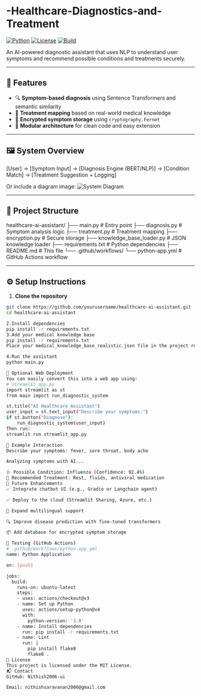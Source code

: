 # -Healthcare-Diagnostics-and-Treatment


[![Python](https://img.shields.io/badge/Python-3.8%2B-blue?logo=python)](https://www.python.org/)
[![License](https://img.shields.io/badge/License-MIT-green.svg)](LICENSE)
[![Build](https://github.com/yourusername/healthcare-ai-assistant/actions/workflows/python-app.yml/badge.svg)](https://github.com/yourusername/healthcare-ai-assistant/actions)

An AI-powered diagnostic assistant that uses NLP to understand user symptoms and recommend possible conditions and treatments securely.

---

## 🧠 Features

- 🔍 **Symptom-based diagnosis** using Sentence Transformers and semantic similarity
- 💊 **Treatment mapping** based on real-world medical knowledge
- 🔐 **Encrypted symptom storage** using `cryptography.Fernet`
- 🧱 **Modular architecture** for clean code and easy extension

---

## 🖼️ System Overview
[User] → [Symptom Input] → [Diagnosis Engine (BERT/NLP)] → [Condition Match] → [Treatment Suggestion + Logging]

Or include a diagram image:
![System Diagram](docs/healthcare-assistant-architecture.png)

---

## 📁 Project Structure

healthcare-ai-assistant/
├── main.py # Entry point
├── diagnosis.py # Symptom analysis logic
├── treatment.py # Treatment mapping
├── encryption.py # Secure storage
├── knowledge_base_loader.py # JSON knowledge loader
├── requirements.txt # Python dependencies
├── README.md # This file
└── .github/workflows/
└── python-app.yml # GitHub Actions workflow

---

## ⚙️ Setup Instructions

1. **Clone the repository**

```bash
git clone https://github.com/yourusername/healthcare-ai-assistant.git
cd healthcare-ai-assistant

2.Install dependencies
pip install -r requirements.txt
3.Add your medical knowledge base
pip install -r requirements.txt
Place your medical_knowledge_base_realistic.json file in the project root.

4.Run the assistant
python main.py

🚀 Optional Web Deployment
You can easily convert this into a web app using:
# streamlit_app.py
import streamlit as st
from main import run_diagnostic_system

st.title("AI Healthcare Assistant")
user_input = st.text_input("Describe your symptoms:")
if st.button("Diagnose"):
    run_diagnostic_system(user_input)
Then run:
streamlit run streamlit_app.py

📌 Example Interaction
Describe your symptoms: fever, sore throat, body ache

Analyzing symptoms with AI...

🩺 Possible Condition: Influenza (Confidence: 92.4%)
💊 Recommended Treatment: Rest, fluids, antiviral medication
🔬 Future Enhancements
✅ Integrate chatbot UI (e.g., Gradio or Langchain agent)

✅ Deploy to the cloud (Streamlit Sharing, Azure, etc.)

🔄 Expand multilingual support

🔍 Improve disease prediction with fine-tuned transformers

📦 Add database for encrypted symptom storage

🧪 Testing (GitHub Actions)
# .github/workflows/python-app.yml
name: Python Application

on: [push]

jobs:
  build:
    runs-on: ubuntu-latest
    steps:
    - uses: actions/checkout@v3
    - name: Set up Python
      uses: actions/setup-python@v4
      with:
        python-version: '3.8'
    - name: Install dependencies
      run: pip install -r requirements.txt
    - name: Lint
      run: |
        pip install flake8
        flake8 .
📄 License
This project is licensed under the MIT License.
📬 Contact
GitHub: Nithish2006-ui

Email: nithishsaravanan2006@gmail.com
